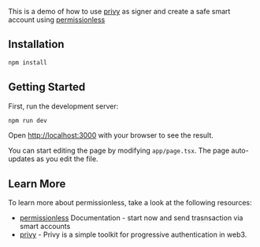 This is a demo of how to use [privy](https://www.privy.io/) as signer and create a safe smart account using [permissionless](https://github.com/pimlicolabs/permissionless.js)

## Installation

```bash
npm install
```

## Getting Started

First, run the development server:

```bash
npm run dev
```

Open [http://localhost:3000](http://localhost:3000) with your browser to see the result.

You can start editing the page by modifying `app/page.tsx`. The page auto-updates as you edit the file.

## Learn More

To learn more about permissionless, take a look at the following resources:

- [permissionless](https://docs.pimlico.io/permissionless) Documentation - start now and send trasnsaction via smart accounts
- [privy](https://docs.privy.io/) - Privy is a simple toolkit for progressive authentication in web3.
